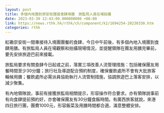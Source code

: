 ```yaml
---
layout: post
title: 多個內地團到崇安街團餐食肆用膳　旅監局人員在場拍攝
date: 2023-03-30 12:43:09.000000000 +08:00
link: https://news.rthk.hk/rthk/ch/component/k2/1694254-20230330.htm
categories: rthk
---
```


紅磡崇安街一間專接待入境團團餐的食肆，今日中午前後，有多個內地入境團到食肆用膳。有旅監局人員在場觀察和拍攝現場情況，並提醒領隊在團友用膳完畢前，要先安排旅遊巴前來接載。

旅監局要求有關食肆今日起或之前，落實三項改善人流管理措施：包括確保團友用餐時間至少30分鐘；旅行社及導遊配合預約制度，確保餐飲處所不會有大批旅客輪候用膳；餐飲處所必需派員協助執行人流管制措施，協調旅遊巴上落客安排，以減少聚集。

有內地領隊說，事前有接獲旅監局相關提示，形容操作符合要求。亦有領隊說事前有向食肆提前預約好，亦會確保團友有30分鐘食飯時間。有廣西旅客就說，來港四日旅行團，團費1000元，形容飯菜及用膳時間都合適，滿意整體安排。
